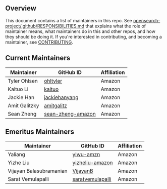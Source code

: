 ## Overview

This document contains a list of maintainers in this repo. See [opensearch-project/.github/RESPONSIBILITIES.md](https://github.com/opensearch-project/.github/blob/main/RESPONSIBILITIES.md#maintainer-responsibilities) that explains what the role of maintainer means, what maintainers do in this and other repos, and how they should be doing it. If you're interested in contributing, and becoming a maintainer, see [CONTRIBUTING](CONTRIBUTING.md).

## Current Maintainers

| Maintainer              | GitHub ID                                                | Affiliation |
| ----------------------- | -------------------------------------------------------- | ----------- |
| Tyler Ohlsen            | [ohltyler](https://github.com/ohltyler)                  | Amazon      |
| Kaituo Li               | [kaituo](https://github.com/kaituo)                      | Amazon      |
| Jackie Han              | [jackiehanyang](https://github.com/jackiehanyang)        | Amazon      |
| Amit Galitzky           | [amitgalitz](https://github.com/amitgalitz)              | Amazon      |
| Sean Zheng              | [sean-zheng-amazon](https://github.com/sean-zheng-amazon)| Amazon      |

## Emeritus Maintainers

| Maintainer        | GitHub ID                                               | Affiliation |
| ----------------- | ------------------------------------------------------- | ----------- |
| Yaliang                 | [ylwu-amzn](https://github.com/ylwu-amzn)               | Amazon      |
| Yizhe Liu               | [yizheliu-amazon](https://github.com/yizheliu-amazon)   | Amazon      |
| Vijayan Balasubramanian | [VijayanB](https://github.com/VijayanB)                 | Amazon      |
| Sarat Vemulapalli       | [saratvemulapalli](https://github.com/saratvemulapalli) | Amazon      |